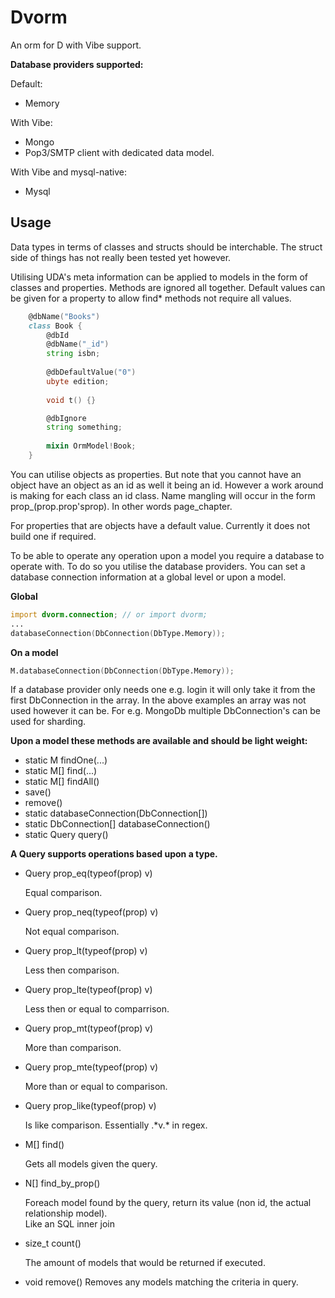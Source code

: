 Dvorm
========
An orm for D with Vibe support.

**Database providers supported:**

Default:

- Memory

With Vibe:
- Mongo
- Pop3/SMTP client with dedicated data model.

With Vibe and mysql-native:
- Mysql

Usage
--------
Data types in terms of classes and structs should be interchable. The struct side of things has not really been tested yet however.

Utilising UDA's meta information can be applied to models in the form of classes and properties.
Methods are ignored all together.
Default values can be given for a property to allow find* methods not require all values.

```D
	@dbName("Books")
	class Book {
		@dbId
		@dbName("_id")
		string isbn;
		
		@dbDefaultValue("0")
		ubyte edition;
		
		void t() {}

		@dbIgnore
		string something;
		
		mixin OrmModel!Book;
	}
```

You can utilise objects as properties. But note that you cannot have an object have an object as an id as well it being an id. However a work around is making for each class an id class.
Name mangling will occur in the form prop_(prop.prop'sprop). In other words page_chapter.

For properties that are objects have a default value. Currently it does not build one if required.

To be able to operate any operation upon a model you require a database to operate with. To do so you utilise the database providers. You can set a database connection information at a global level or upon a model.

**Global**
```D
import dvorm.connection; // or import dvorm;
...
databaseConnection(DbConnection(DbType.Memory));
```
**On a model**
```D
M.databaseConnection(DbConnection(DbType.Memory));
```

If a database provider only needs one e.g. login it will only take it from the first DbConnection in the array.
In the above examples an array was not used however it can be.
For e.g. MongoDb multiple DbConnection's can be used for sharding.

**Upon a model these methods are available and should be light weight:**
- static M findOne(...)
- static M[] find(...)
- static M[] findAll()
- save()
- remove()
- static databaseConnection(DbConnection[])
- static DbConnection[] databaseConnection()
- static Query query()

**A Query supports operations based upon a type.**
- Query prop_eq(typeof(prop) v)

  Equal comparison.
- Query prop_neq(typeof(prop) v)

  Not equal comparison.
- Query prop_lt(typeof(prop) v)

  Less then comparison.
- Query prop_lte(typeof(prop) v)

  Less then or equal to comparrison.
- Query prop_mt(typeof(prop) v)

  More than comparison.
- Query prop_mte(typeof(prop) v)

  More than or equal to comparison.
- Query prop_like(typeof(prop) v)

  Is like comparison. Essentially .\*v.\* in regex.
- M[] find()

  Gets all models given the query.
  
- N[] find_by_prop()

  Foreach model found by the query, return its value (non id, the actual relationship model).<br/>
  Like an SQL inner join
  
- size_t count()

  The amount of models that would be returned if executed.
- void remove()
  Removes any models matching the criteria in query.

